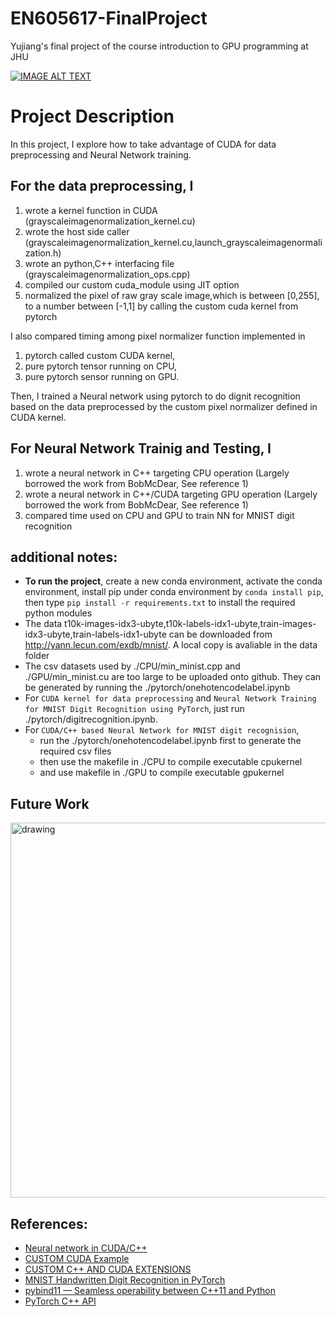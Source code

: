# EN605617-FinalProject
Yujiang's final project of the course introduction to GPU programming at JHU

[![IMAGE ALT TEXT](http://img.youtube.com/vi/gYgdFWtw-68/0.jpg)](http://www.youtube.com/watch?v=gYgdFWtw-68 "Application of GPU in Data Preprocessing and Neural Network Training")

# Project Description
In this project, I explore how to take advantage of CUDA for data preprocessing and Neural Network training.
## For the data preprocessing, I
1. wrote a kernel function in CUDA (grayscaleimagenormalization_kernel.cu)
2. wrote the host side caller (grayscaleimagenormalization_kernel.cu,launch_grayscaleimagenormalization.h)
3. wrote an python,C++ interfacing file (grayscaleimagenormalization_ops.cpp)
4. compiled our custom cuda_module using JIT option
5. normalized the pixel of raw gray scale image,which is between [0,255], to a number between [-1,1] by calling the custom cuda kernel from pytorch

I also compared timing among pixel normalizer function implemented in 
1. pytorch called custom CUDA kernel, 
2. pure pytorch tensor running on CPU, 
3. pure pytorch sensor running on GPU.

Then, I trained a Neural network using pytorch to do dignit recognition based on the data preprocessed by the custom pixel normalizer defined in CUDA kernel.

## For Neural Network Trainig and Testing, I
1. wrote a neural network in C++ targeting CPU operation (Largely borrowed the work from BobMcDear, See reference 1)
2. wrote a neural network in C++/CUDA targeting GPU operation (Largely borrowed the work from BobMcDear, See reference 1)
3. compared time used on CPU and GPU to train NN for MNIST digit recognition


## additional notes:
* **To run the project**, create a new conda environment, activate the conda environment, install pip under conda environment by `conda install pip`, then type `pip install -r requirements.txt` to install the required python modules 
* The data t10k-images-idx3-ubyte,t10k-labels-idx1-ubyte,train-images-idx3-ubyte,train-labels-idx1-ubyte can be downloaded from http://yann.lecun.com/exdb/mnist/. A local copy is avaliable in the data folder
* The csv datasets used by ./CPU/min_minist.cpp and ./GPU/min_minist.cu are too large to be uploaded onto github. They can be generated by running the ./pytorch/onehotencodelabel.ipynb
* For `CUDA kernel for data preprocessing` and `Neural Network Training for MNIST Digit Recognition using PyTorch`, just run ./pytorch/digitrecognition.ipynb.
* For `CUDA/C++ based Neural Network for MNIST digit recognision`, 
  * run the  ./pytorch/onehotencodelabel.ipynb first to generate the required csv files
  * then use the makefile in ./CPU to compile executable cpukernel 
  * and use makefile in ./GPU to compile executable gpukernel 

## Future Work
<img src="https://user-images.githubusercontent.com/38193254/167555832-06e67684-4c3b-4831-b771-eaf7dd2f8446.png" alt="drawing" width="600"/>

## References:
* [Neural network in CUDA/C++](https://github.com/BobMcDear/Neural-Network-CUDA)
* [CUSTOM CUDA Example](https://github.com/godweiyang/NN-CUDA-Example) 
* [CUSTOM C++ AND CUDA EXTENSIONS](https://pytorch.org/tutorials/advanced/cpp_extension.html)
* [MNIST Handwritten Digit Recognition in PyTorch](https://nextjournal.com/gkoehler/pytorch-mnist)
* [pybind11 — Seamless operability between C++11 and Python](https://pybind11.readthedocs.io/en/stable/)
* [PyTorch C++ API](https://pytorch.org/cppdocs/api/library_root.html)

